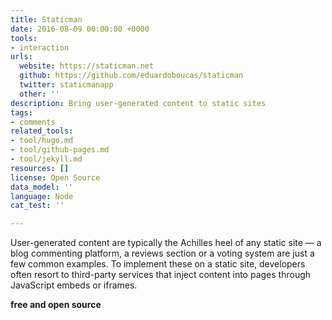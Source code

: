 ```yaml
---
title: Staticman
date: 2016-08-09 00:00:00 +0000
tools:
- interaction
urls:
  website: https://staticman.net
  github: https://github.com/eduardoboucas/staticman
  twitter: staticmanapp
  other: ''
description: Bring user-generated content to static sites
tags:
- comments
related_tools:
- tool/hugo.md
- tool/github-pages.md
- tool/jekyll.md
resources: []
license: Open Source
data_model: ''
language: Node
cat_test: ''

---
```

User-generated content are typically the Achilles heel of any static site — a blog commenting platform, a reviews section or a voting system are just a few common examples. To implement these on a static site, developers often resort to third-party services that inject content into pages through JavaScript embeds or iframes.

**free and open source**